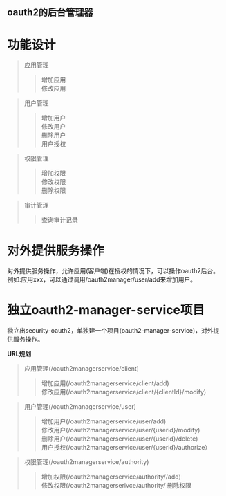 oauth2的后台管理器
----  

功能设计
====  
> 应用管理
> > 增加应用  
> > 修改应用  

> 用户管理  
> > 增加用户  
> > 修改用户  
> > 删除用户  
> > 用户授权  

> 权限管理  
> > 增加权限  
> > 修改权限  
> > 删除权限  

> 审计管理  
> > 查询审计记录  

对外提供服务操作
====  
对外提供服务操作，允许应用(客户端)在授权的情况下，可以操作oauth2后台。例如:应用xxx，可以通过调用/oauth2manager/user/add来增加用户。

独立oauth2-manager-service项目  
====  

独立出security-oauth2，单独建一个项目(oauth2-manager-service)，对外提供服务操作。

**URL规划**  

> 应用管理(/oauth2managerservice/client)  
>> 增加应用(/oauth2managerservice/client/add)  
>> 修改应用(/oauth2managerservice/client/{clientId}/modify)  

> 用户管理(/oauth2managerservice/user)  
>> 增加用户(/oauth2managerservice/user/add)  
>> 修改用户(/oauth2managerservice/user/{userid}/modify)  
>> 删除用户(/oauth2managerservice/user/{userid}/delete)  
>> 用户授权(/oauth2managerservice/user/{userid}/authorize）  

> 权限管理(/oauth2managerservice/authority)  
> > 增加权限(/oauth2managerservice/authority//add)  
> > 修改权限(/oauth2managerserivce/authority/
> > 删除权限  








